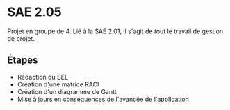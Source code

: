 # SAE 2.05

Projet en groupe de 4. Lié à la SAE 2.01, il s'agit de tout le travail de gestion de projet.

## Étapes

- Rédaction du SEL
- Création d'une matrice RACI
- Création d'un diagramme de Gantt
- Mise à jours en conséquences de l'avancée de l'application
